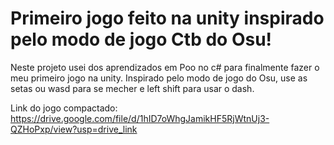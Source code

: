 # Primeiro jogo feito na unity inspirado pelo modo de jogo Ctb do Osu!

Neste projeto usei dos aprendizados em Poo no c# para finalmente fazer o meu primeiro jogo na unity. Inspirado pelo modo de jogo do Osu, use as setas ou wasd para se mecher e left shift para usar o dash.

Link do jogo compactado: https://drive.google.com/file/d/1hID7oWhgJamikHF5RjWtnUj3-QZHoPxp/view?usp=drive_link
